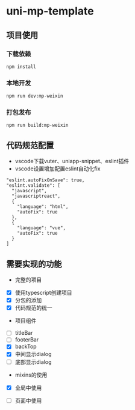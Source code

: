 # uni-mp-template

## 项目使用

### 下载依赖
```
npm install
```

### 本地开发
```
npm run dev:mp-weixin
```

### 打包发布
```
npm run build:mp-weixin
```

## 代码规范配置

* vscode下载vuter、uniapp-snippet、eslint插件
* vscode设置增加配置eslint自动化fix
```
"eslint.autoFixOnSave": true,
"eslint.validate": [
  "javascript",
  "javascriptreact",
  {
    "language": "html",
    "autoFix": true
  },
  {
    "language": "vue",
    "autoFix": true
  }
]
```

## 需要实现的功能

- 完整的项目
- [x] 使用typescript创建项目 
- [x] 分包的添加
- [x] 代码规范的统一

- 项目组件
- [ ] titleBar
- [ ] footerBar
- [x] backTop
- [x] 中间显示dialog
- [ ] 底部显示dialog

- mixins的使用
- [x] 全局中使用
- [ ] 页面中使用




